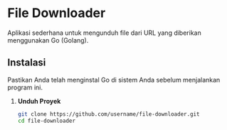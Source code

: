 # File Downloader

Aplikasi sederhana untuk mengunduh file dari URL yang diberikan menggunakan Go (Golang).

## Instalasi

Pastikan Anda telah menginstal Go di sistem Anda sebelum menjalankan program ini.

1. **Unduh Proyek**
   ```bash
   git clone https://github.com/username/file-downloader.git
   cd file-downloader
